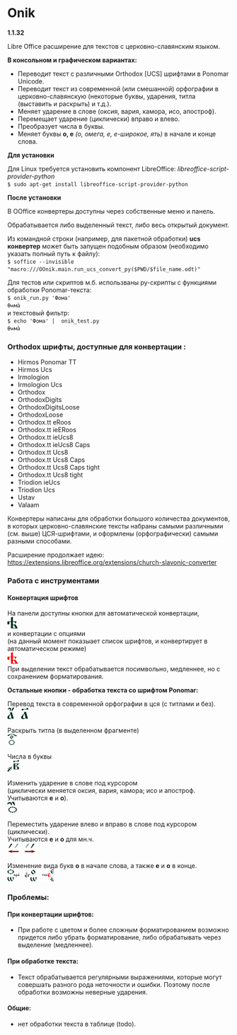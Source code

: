 # Onik 

**1.1.32**

Libre Office расширение для текстов с церковно-славянским языком.  

**В консольном и графическом вариантах:**

- Переводит текст с различными Orthodox [UCS] шрифтами в Ponomar Unicode.
- Переводит текст из современной (или смешанной) орфографии в церковно-славянскую (некоторые буквы, ударения, титла (выставить и раскрыть) и т.д.).  
- Меняет ударение в слове (оксия, вария, камора, исо, апостроф).
- Перемещает ударение (циклически) вправо и влево.
- Преобразует числа в буквы.
- Меняет буквы  <strong>о, е</strong> <i>(о, омега, е, е-широкое, ять)</i>  в начале и конце слова.


**Для установки**  

Для Linux требуется установить компонент LibreOffice: *libreoffice-script-provider-python*  
``$ sudo apt-get install libreoffice-script-provider-python``  

**После установки**  

В OOffice конвертеры доступны через собственные меню и панель.  

Обрабатывается либо выделенный текст, либо весь открытый документ.

Из командной строки (например, для пакетной обработки) **ucs конвертер** может быть запущен подобным образом (необходимо указать полный путь к файлу):  
``$ soffice --invisible "macro:///OOnik.main.run_ucs_convert_py($PWD/$file_name.odt)"``  



Для тестов или скриптов м.б. использваны py-скрипты c функциями обработки Ponomar-текста:   
``$ onik_run.py 'Фома'``  
``Ѳѡма̀``     
и текстовый фильтр:   
``$ echo 'Фома' |  onik_test.py``  
``Ѳѡма̀``  



### Orthodox шрифты, доступные для конвертации :  
<ul> 
<li>Hirmos Ponomar TT</li>
<li>Hirmos Ucs</li>
<li>Irmologion</li>
<li>Irmologion Ucs</li>
<li>Orthodox</li>
<li>OrthodoxDigits</li>
<li>OrthodoxDigitsLoose</li>
<li>OrthodoxLoose</li>
<li>Orthodox.tt eRoos</li>
<li>Orthodox.tt ieERoos</li>
<li>Orthodox.tt ieUcs8</li>
<li>Orthodox.tt ieUcs8 Caps</li>
<li>Orthodox.tt Ucs8</li>
<li>Orthodox.tt Ucs8 Caps</li>
<li>Orthodox.tt Ucs8 Caps tight</li>
<li>Orthodox.tt Ucs8 tight</li>
<li>Triodion ieUcs</li>
<li>Triodion Ucs</li>
<li>Ustav</li>
<li>Valaam</li>
</ul>  


Конвертеры написаны для обработки большого количества документов, в которых церковно-славянские тексты набраны самыми различными (см. выше) ЦСЯ-шрифтами, и оформлены (орфографически) самыми разными способами.  

Расширение продолжает идею:
https://extensions.libreoffice.org/extensions/church-slavonic-converter

### Работа с инструментами  

#### Конвертация шрифтов

На панели доступны кнопки для автоматической конвертации,   
![Кнопка конвертации](/src/OOnik/Images/nYat_16.png)  
 и конвертации с опциями  
 (на данный момент показыает список шрифтов, и конвертирует в автоматическом режиме)   
![Кнопка конвертации](/src/OOnik/Images/nYat_red_16.png)  
При выделении текст обрабатывается посимвольно, медленнее, но с сохранением форматирования.  

**Остальные кнопки - обработка текста со шрифтом Ponomar:**

Перевод текста в современной орфографии в цся (с титлами и без).  
![Русский -> ЦСЯ](/src/OOnik/Images/nAz_16.png) &nbsp;&nbsp;  ![Русский -> ЦСЯ (с титлами)](/src/OOnik/Images/nAz_titled_16.png)  

Раскрыть титла (в выделенном фрагменте)  
![Русский -> ЦСЯ (раскрыть титла)](/src/OOnik/Images/nTitles_open_16.png)  

Числа в буквы  
![Числа в буквы](/src/OOnik/Images/Digits_16.png)  

Изменить ударение в слове под курсором  
(циклически меняется оксия, вария, камора; исо и апостроф.
Учитываются **е** и **о**).  
![Изменить ударение](/src/OOnik/Images/Acutes_16.png)  

Переместить ударение влево и вправо в слове под курсором (циклически).  
Учитываются **е** и **о** для мн.ч.  
![Изменить ударение](/src/OOnik/Images/MovAc_L_16.png)&nbsp;&nbsp;
![Изменить ударение](/src/OOnik/Images/MovAc_R_16.png)  


Изменение вида букв **о** в начале слова, а также  **е** и **о** в конце.  
![Буква О в начале слова](/src/OOnik/Images/ChLetStart_16.png)&nbsp;&nbsp; ![Буква О в конце слова](/src/OOnik/Images/ChLetEndO_16.png)&nbsp;&nbsp; ![Буква Е в конце слова](/src/OOnik/Images/ChLetEndE_16.png)  

### Проблемы:  

#### При конвертации шрифтов:
- При работе с цветом и более сложным форматированием возможно придется либо убрать форматирование, либо обрабатывать через выделение (медленнее).  

#### При обработке текста:
- Текст обрабатывается регулярными выражениями, которые могут совершать разного рода неточности и ошибки. Поэтому после обработки возможны неверные ударения.    

#### Общие:
- нет обработки текста в таблице (todo).
